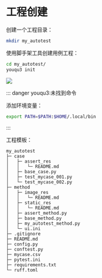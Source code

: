 # 工程创建

创建一个工程目录：

```bash
mkdir my_autotest
```

使用脚手架工具创建用例工程：

```bash
cd my_autotest/
youqu3 init
```

![](/init.gif)

::: danger youqu3:未找到命令

添加环境变量：

```bash
export PATH=$PATH:$HOME/.local/bin
```

:::

工程模板：

```shell
my_autotest
├─ case
│   ├─ assert_res
│   │   └─ README.md
│   ├─ base_case.py
│   ├─ test_mycase_001.py
│   └─ test_mycase_002.py
├─ method 
│   ├─ image_res 
│   │   └─ README.md 
│   ├─ static_res 
│   │   └─ README.md
│   ├─ assert_method.py
│   ├─ base_method.py
│   ├─ my_autotest_method.py 
│   └─ ui.ini 
├─ .gitignore
├─ README.md
├─ config.py  
├─ conftest.py
├─ mycase.csv
├─ pytest.ini
├─ requirements.txt
└─ ruff.toml
```

